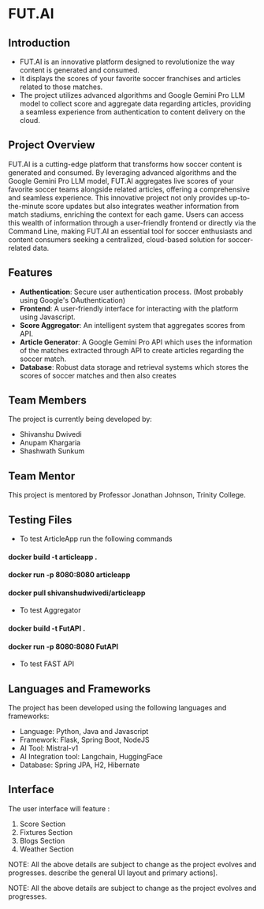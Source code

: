 # FUT.AI

## Introduction
- FUT.AI is an innovative platform designed to revolutionize the way content is generated and consumed. 
- It displays the scores of your favorite soccer franchises and articles related to those matches.
- The project utilizes advanced algorithms and Google Gemini Pro LLM model to collect score and aggregate data regarding articles, providing a seamless experience from authentication to content delivery on the cloud. 

## Project Overview
FUT.AI is a cutting-edge platform that transforms how soccer content is generated and consumed. By leveraging advanced algorithms and the Google Gemini Pro LLM model, FUT.AI aggregates live scores of your favorite soccer teams alongside related articles, offering a comprehensive and seamless experience. This innovative project not only provides up-to-the-minute score updates but also integrates weather information from match stadiums, enriching the context for each game. Users can access this wealth of information through a user-friendly frontend or directly via the Command Line, making FUT.AI an essential tool for soccer enthusiasts and content consumers seeking a centralized, cloud-based solution for soccer-related data.

## Features
- **Authentication**: Secure user authentication process. (Most probably using Google's OAuthentication)
- **Frontend**: A user-friendly interface for interacting with the platform using Javascript.
- **Score Aggregator**: An intelligent system that aggregates scores from API.
- **Article Generator**: A Google Gemini Pro API which uses the information of the matches extracted through API to create articles regarding the soccer match.
- **Database**: Robust data storage and retrieval systems which stores the scores of soccer matches and then also creates 

## Team Members

The project is currently being developed by:

- Shivanshu Dwivedi
- Anupam Khargaria
- Shashwath Sunkum
  
## Team Mentor
This project is mentored by Professor Jonathan Johnson, Trinity College.

## Testing Files

- To test ArticleApp run the following commands

####     docker build -t articleapp . 
####     docker run -p 8080:8080 articleapp
####     docker pull shivanshudwivedi/articleapp

- To test Aggregator

####     docker build -t FutAPI . 
####     docker run -p 8080:8080 FutAPI

- To test FAST API
  
## Languages and Frameworks

The project has been developed using the following languages and frameworks:
- Language: Python, Java and Javascript
- Framework: Flask, Spring Boot, NodeJS
- AI Tool: Mistral-v1
- AI Integration tool: Langchain, HuggingFace
- Database: Spring JPA, H2, Hibernate
  

## Interface

The user interface will feature :

1) Score Section
2) Fixtures Section
3) Blogs Section
4) Weather Section 

NOTE: All the above details are subject to change as the project evolves and progresses.
describe the general UI layout and primary actions]. 

NOTE: All the above details are subject to change as the project evolves and progresses.

